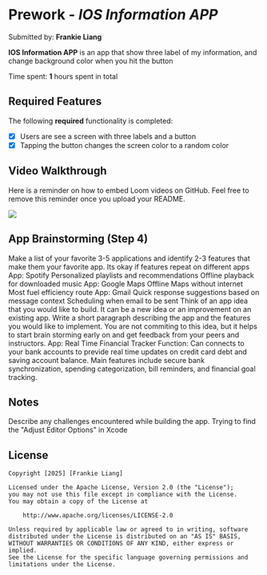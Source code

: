 # Prework - *IOS Information APP*

Submitted by: **Frankie Liang**

**IOS Information APP** is an app that show three label of my information, and change background color when you hit the button 

Time spent: **1** hours spent in total

## Required Features

The following **required** functionality is completed:

- [x] Users are see a screen with three labels and a button
- [x] Tapping the button changes the screen color to a random color
 
## Video Walkthrough

Here is a reminder on how to embed Loom videos on GitHub. Feel free to remove this reminder once you upload your README. 

<div>
    <a href="https://www.loom.com/share/6d4d558cb1fe47538fae80e1cfe64390">
    </a>
    <a href="https://www.loom.com/share/6d4d558cb1fe47538fae80e1cfe64390">
      <img style="max-width:300px;" src="https://cdn.loom.com/sessions/thumbnails/6d4d558cb1fe47538fae80e1cfe64390-32f448b9d0c4b0d9-full-play.gif">
    </a>
  </div>
  
  
## App Brainstorming (Step 4)

Make a list of your favorite 3-5 applications and identify 2-3 features that make them your favorite app. Its okay if features repeat on different apps
App: Spotify
    Personalized playlists and recommendations
    Offline playback for downloaded music
App: Google Maps
    Offline Maps without internet
    Most fuel efficiency route
App: Gmail
    Quick response suggestions based on message context
    Scheduling when email to be sent
Think of an app idea that you would like to build. It can be a new idea or an improvement on an existing app. Write a short paragraph describing the app and the features you would like to implement. You are not commiting to this idea, but it helps to start brain storming early on and get feedback from your peers and instructors.
App: Real Time Financial Tracker
Function: Can connects to your bank accounts to previde real time updates on credit card debt and saving account balance. Main features include secure bank synchronization, spending categorization, bill reminders, and financial goal tracking. 

## Notes

Describe any challenges encountered while building the app.
    Trying to find the "Adjust Editor Options" in Xcode
## License

    Copyright [2025] [Frankie Liang]

    Licensed under the Apache License, Version 2.0 (the "License");
    you may not use this file except in compliance with the License.
    You may obtain a copy of the License at

        http://www.apache.org/licenses/LICENSE-2.0

    Unless required by applicable law or agreed to in writing, software
    distributed under the License is distributed on an "AS IS" BASIS,
    WITHOUT WARRANTIES OR CONDITIONS OF ANY KIND, either express or implied.
    See the License for the specific language governing permissions and
    limitations under the License.
